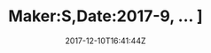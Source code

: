 ---
title: 'Maker:S,Date:2017-9, ... ]'
draft: false
path: 05-the-caribbiean/MVIMG_20171210_164144.jpg
description: ''
date: 2017-12-10T16:41:44Z
location: [12.634972222222222, -61.35461388888889]
size: 4032x3024
catergory: the-caribbiean
--- 